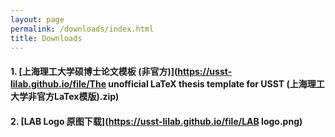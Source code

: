 ```yaml
---
layout: page
permalink: /downloads/index.html
title: Downloads
---
```


#### 1. [上海理工大学硕博士论文模板 (非官方)](https://usst-lilab.github.io/file/The unofficial LaTeX thesis template for USST (上海理工大学非官方LaTex模版).zip)

#### 2. [LAB Logo 原图下载](https://usst-lilab.github.io/file/LAB logo.png)

